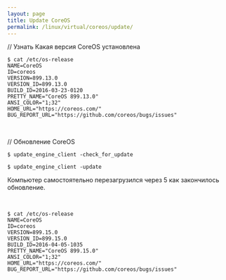 ```yaml
---
layout: page
title: Update CoreOS
permalink: /linux/virtual/coreos/update/
---
```




// Узнать Какая версия CoreOS установлена

    $ cat /etc/os-release
    NAME=CoreOS
    ID=coreos
    VERSION=899.13.0
    VERSION_ID=899.13.0
    BUILD_ID=2016-03-23-0120
    PRETTY_NAME="CoreOS 899.13.0"
    ANSI_COLOR="1;32"
    HOME_URL="https://coreos.com/"
    BUG_REPORT_URL="https://github.com/coreos/bugs/issues"


<br/>


// Обновление CoreOS

    $ update_engine_client -check_for_update

    $ update_engine_client -update


Компьютер самостоятельно перезагрузился через 5 как закончилось обновление.

<br/>


    $ cat /etc/os-release
    NAME=CoreOS
    ID=coreos
    VERSION=899.15.0
    VERSION_ID=899.15.0
    BUILD_ID=2016-04-05-1035
    PRETTY_NAME="CoreOS 899.15.0"
    ANSI_COLOR="1;32"
    HOME_URL="https://coreos.com/"
    BUG_REPORT_URL="https://github.com/coreos/bugs/issues"
